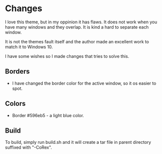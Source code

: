 # Changes

I love this theme, but in my oppinion it has flaws. It does not work when you have many windows and they overlap. It is kind a hard to separate each window.

It is not the themes fault itself and the author made an excellent work to match it to Windows 10.

I have some wishes so I made changes that tries to solve this.

## Borders
- I have changed the border color for the active window, so it os easier to spot.

## Colors
- Border #596eb5 - a light blue color.

## Build
To build, simply run build.sh and it will create a tar file in parent directory suffixed with "-CoRex".
